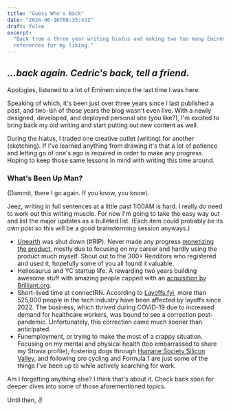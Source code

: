 ```yaml
---
title: "Guess Who's Back"
date: "2024-06-16T08:35:43Z"
draft: false
excerpt:
  "Back from a three year writing hiatus and making two too many Eminem
  references for my liking."
---
```


## _…back again. Cedric's back, tell a friend._

Apologies, listened to a lot of Eminem since the last time I was here.

Speaking of which, it's been just over three years since I last published a
post, and two-ish of those years the blog wasn't even live. With a newly
designed, developed, and deployed personal site (you like?), I'm excited to
bring back my old writing and start putting out new content as well.

During the hiatus, I traded one creative outlet (writing) for another
(sketching). If I've learned anything from drawing it's that a lot of patience
and letting go of one's ego is required in order to make any progress. Hoping to
keep those same lessons in mind with writing this time around.

### What's Been Up Man?

(Dammit, there I go again. If you know, you know).

Jeez, writing in full sentences at a little past 1:00AM is hard. I really do
need to work out this writing muscle. For now I'm going to take the easy way out
and list the major updates as a bulleted list. (Each item could probably be its
own post so this will be a good brainstorming session anyways.)

- [Unearth](https://github.com/tryunearth) was shut down (#RIP). Never made any
  progress [monetizing the product](/blog/towards-monetization.md), mostly due
  to focusing on my career and hardly using the product much myself. Shout out
  to the 300+ Redditors who registered and used it, hopefully some of you all
  found it valuable.
- Hellosaurus and YC startup life. A rewarding two years building awesome stuff
  with amazing people capped with an
  [acquisition by Brilliant.org](https://www.hellosaurus.com/blog/hellosaurus-joins-brilliant-to-bring-interactive-experiences-to-millions-of-learners).
- Short-lived time at connectRN. According to
  [Layoffs.fyi](https://layoffs.fyi/), more than 525,000 people in the tech
  industry have been affected by layoffs since 2022. The business, which thrived
  during COVID-19 due to increased demand for healthcare workers, was bound to
  see a correction post-pandemic. Unfortunately, this correction came much
  sooner than anticipated.
- Funemployment, or trying to make the most of a crappy situation. Focusing on
  my mental and physical health (too embarrassed to share my Strava profile),
  fostering dogs through [Humane Society Silicon Valley](https://www.hssv.org/),
  and following pro cycling and Formula 1 are just some of the things I've been
  up to while actively searching for work.

Am I forgetting anything else? I think that's about it. Check back soon for
deeper dives into some of those aforementioned topics.

Until then, ✌️

